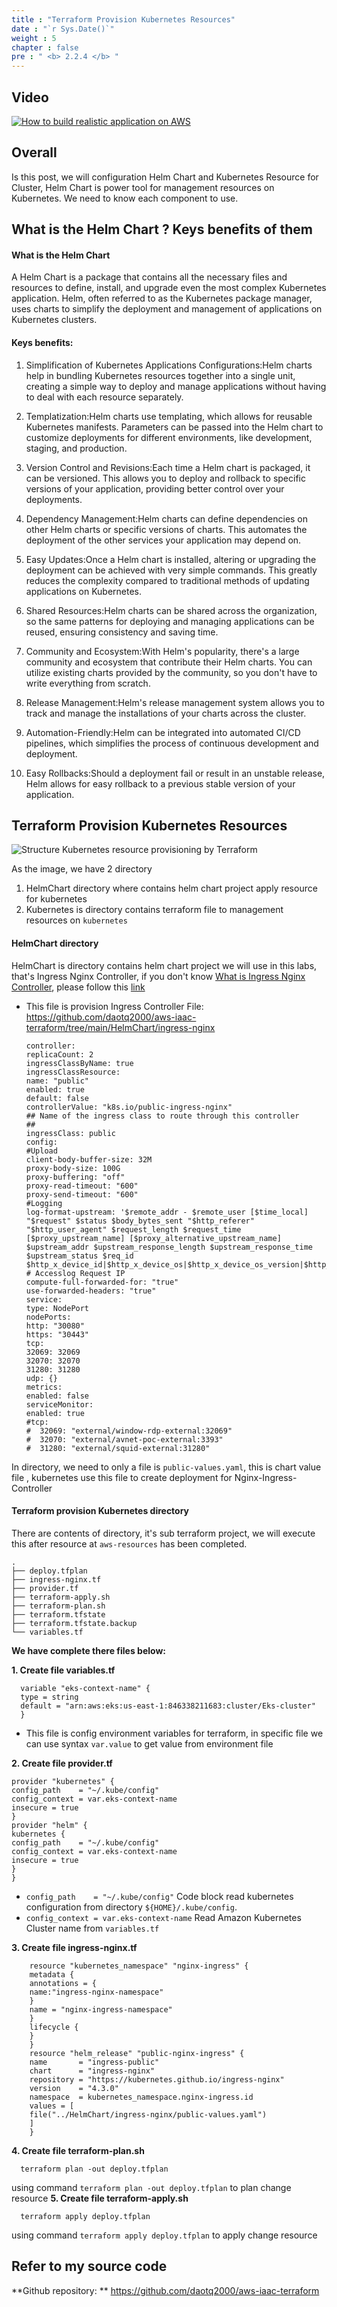 ```yaml
---
title : "Terraform Provision Kubernetes Resources"
date : "`r Sys.Date()`"
weight : 5
chapter : false
pre : " <b> 2.2.4 </b> "
---
```


## Video
[![How to build realistic application on AWS](/aws-stutdy-group-workshop/images/2.2/Test.png)](https://youtu.be/XNSiWFjPslg?list=PLk36mRYn9bOHtZsDG3iA-yGzktMiBojm9 "Everything Is AWESOME")
## Overall
Is this post, we will configuration Helm Chart and Kubernetes Resource for Cluster, Helm Chart is power tool for management resources on Kubernetes. We need to know each component to use.
## What is the Helm Chart ? Keys benefits of them
#### What is the Helm Chart
   A Helm Chart is a package that contains all the necessary files and resources to define, install, and upgrade even the most complex Kubernetes application. Helm, often referred to as the Kubernetes package manager, uses charts to simplify the deployment and management of applications on Kubernetes clusters.
#### Keys benefits:
1. Simplification of Kubernetes Applications Configurations:Helm charts help in bundling Kubernetes resources together into a single unit, creating a simple way to deploy and manage applications without having to deal with each resource separately.

2. Templatization:Helm charts use templating, which allows for reusable Kubernetes manifests. Parameters can be passed into the Helm chart to customize deployments for different environments, like development, staging, and production.

3. Version Control and Revisions:Each time a Helm chart is packaged, it can be versioned. This allows you to deploy and rollback to specific versions of your application, providing better control over your deployments.

4. Dependency Management:Helm charts can define dependencies on other Helm charts or specific versions of charts. This automates the deployment of the other services your application may depend on.

5. Easy Updates:Once a Helm chart is installed, altering or upgrading the deployment can be achieved with very simple commands. This greatly reduces the complexity compared to traditional methods of updating applications on Kubernetes.

6. Shared Resources:Helm charts can be shared across the organization, so the same patterns for deploying and managing applications can be reused, ensuring consistency and saving time.

7. Community and Ecosystem:With Helm's popularity, there's a large community and ecosystem that contribute their Helm charts. You can utilize existing charts provided by the community, so you don't have to write everything from scratch.

8. Release Management:Helm's release management system allows you to track and manage the installations of your charts across the cluster.

9. Automation-Friendly:Helm can be integrated into automated CI/CD pipelines, which simplifies the process of continuous development and deployment.

10. Easy Rollbacks:Should a deployment fail or result in an unstable release, Helm allows for easy rollback to a previous stable version of your application.

## Terraform Provision Kubernetes Resources
![Structure Kubernetes resource provisioning by Terraform](/aws-stutdy-group-workshop/images/2.2/struct1.png?featherlight=false&width=100pc)

As the image, we have 2 directory 
1. HelmChart directory where contains helm chart project apply resource for kubernetes
2. Kubernetes is directory contains terraform file to management resources on `kubernetes`

#### HelmChart directory
HelmChart is directory contains helm chart project we will use in this labs, that's Ingress Nginx Controller, if you don't know [What is Ingress Nginx Controller](https://kubernetes.io/docs/concepts/services-networking/ingress/), please follow this [link](https://kubernetes.io/docs/concepts/services-networking/ingress/)
- This file is provision Ingress Controller 
File: https://github.com/daotq2000/aws-iaac-terraform/tree/main/HelmChart/ingress-nginx

      controller:
      replicaCount: 2
      ingressClassByName: true
      ingressClassResource:
      name: "public"
      enabled: true
      default: false
      controllerValue: "k8s.io/public-ingress-nginx"
      ## Name of the ingress class to route through this controller
      ##
      ingressClass: public
      config:
      #Upload
      client-body-buffer-size: 32M
      proxy-body-size: 100G
      proxy-buffering: "off"
      proxy-read-timeout: "600"
      proxy-send-timeout: "600"
      #Logging
      log-format-upstream: '$remote_addr - $remote_user [$time_local] "$request" $status $body_bytes_sent "$http_referer" "$http_user_agent" $request_length $request_time [$proxy_upstream_name] [$proxy_alternative_upstream_name] $upstream_addr $upstream_response_length $upstream_response_time $upstream_status $req_id $http_x_device_id|$http_x_device_os|$http_x_device_os_version|$http_x_device_locale|$http_x_app_version|$http_x_app_id'
      # Accesslog Request IP
      compute-full-forwarded-for: "true"
      use-forwarded-headers: "true"
      service:
      type: NodePort
      nodePorts:
      http: "30080"
      https: "30443"
      tcp:
      32069: 32069
      32070: 32070
      31280: 31280
      udp: {}
      metrics:
      enabled: false
      serviceMonitor:
      enabled: true
      #tcp:
      #  32069: "external/window-rdp-external:32069"
      #  32070: "external/avnet-poc-external:3393"
      #  31280: "external/squid-external:31280"
      


In directory, we need to only a file is `public-values.yaml`, this is chart value file , kubernetes use this file to create deployment for Nginx-Ingress-Controller

#### Terraform provision Kubernetes directory
There are contents of directory, it's sub terraform project, we will execute this after resource at `aws-resources` has been completed.

    .
    ├── deploy.tfplan
    ├── ingress-nginx.tf
    ├── provider.tf
    ├── terraform-apply.sh
    ├── terraform-plan.sh
    ├── terraform.tfstate
    ├── terraform.tfstate.backup
    └── variables.tf
**We have complete there files below:**

**1. Create file variables.tf**
      
      variable "eks-context-name" {
      type = string
      default = "arn:aws:eks:us-east-1:846338211683:cluster/Eks-cluster"
      }
- This file is config environment variables for terraform, in specific file we can use syntax `var.value` to get value from environment file

**2. Create file provider.tf**
    
    provider "kubernetes" {
    config_path    = "~/.kube/config"
    config_context = var.eks-context-name
    insecure = true
    }
    provider "helm" {
    kubernetes {
    config_path    = "~/.kube/config"
    config_context = var.eks-context-name
    insecure = true
    }
    }
- `config_path    = "~/.kube/config"` Code block read kubernetes configuration from directory `${HOME}/.kube/config`.
- `config_context = var.eks-context-name` Read Amazon Kubernetes Cluster name from `variables.tf`

**3. Create file ingress-nginx.tf**

        resource "kubernetes_namespace" "nginx-ingress" {
        metadata {
        annotations = {
        name:"ingress-nginx-namespace"
        }
        name = "nginx-ingress-namespace"
        }
        lifecycle {
        }
        }
        resource "helm_release" "public-nginx-ingress" {
        name       = "ingress-public"
        chart      = "ingress-nginx"
        repository = "https://kubernetes.github.io/ingress-nginx"
        version    = "4.3.0"
        namespace  = kubernetes_namespace.nginx-ingress.id
        values = [
        file("../HelmChart/ingress-nginx/public-values.yaml")
        ]
        }
**4. Create file terraform-plan.sh**

      terraform plan -out deploy.tfplan
using command `terraform plan -out deploy.tfplan` to plan change resource 
**5. Create file terraform-apply.sh**

      terraform apply deploy.tfplan

using command `terraform apply deploy.tfplan` to apply change resource

## Refer to my source code
**Github repository: ** https://github.com/daotq2000/aws-iaac-terraform 